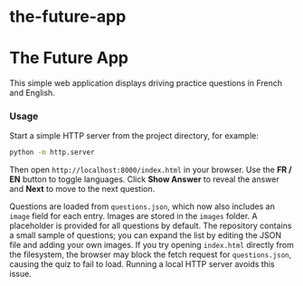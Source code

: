 # the-future-app
# The Future App

This simple web application displays driving practice questions in French and English.

### Usage

Start a simple HTTP server from the project directory, for example:

```bash
python -m http.server
```

Then open `http://localhost:8000/index.html` in your browser. Use the **FR / EN** button to toggle languages.
Click **Show Answer** to reveal the answer and **Next** to move to the next question.

Questions are loaded from `questions.json`, which now also includes an `image`
field for each entry. Images are stored in the `images` folder. A placeholder is
provided for all questions by default. The repository contains a small sample of
questions; you can expand the list by editing the JSON file and adding your own
images. If you try opening `index.html` directly from the filesystem, the
browser may block the fetch request for `questions.json`, causing the quiz to
fail to load. Running a local HTTP server avoids this issue.

